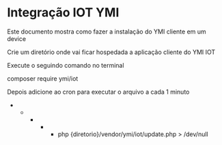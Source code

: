 # Integração IOT YMI

Este documento mostra como fazer a instalação do YMI cliente em um device

Crie um diretório onde vai ficar hospedada a aplicação cliente do YMI IOT

Execute o seguindo comando no terminal

composer require ymi/iot


Depois adicione ao cron para executar o arquivo a cada 1 minuto

* * * * * php {diretorio}/vendor/ymi/iot/update.php > /dev/null


